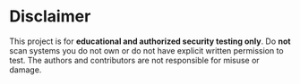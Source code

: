 # Disclaimer

This project is for **educational and authorized security testing only**.
Do **not** scan systems you do not own or do not have explicit written permission to test.
The authors and contributors are not responsible for misuse or damage.
